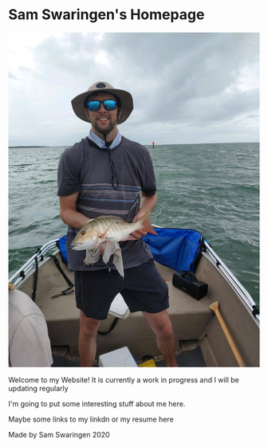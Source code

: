 <!DOCTYPE html>
<html lang="en">
  <head>
    <meta charset="utf-8">
    <link href="https://fonts.googleapis.com/css2?family=Bangers&display=swap" rel="stylesheet"> 
    <link rel="stylesheet" href="style.css">
  </head>
  <body>
    <main>
    <h1 id="websitetitle">Sam Swaringen's Homepage</h1>
    <img src="mefishing.jpg">
    <p class="welcome"> Welcome to my Website! It is currently a work in progress and I will be updating regularly</p>
    <p class="stuff">I'm going to put some interesting stuff about me here.</p>
    <p class="links"> Maybe some links to my linkdn or my resume here</p>
    </main>
   <footer>
    <p>Made by Sam Swaringen 2020</p>
   </footer>
  </body>
</html>

